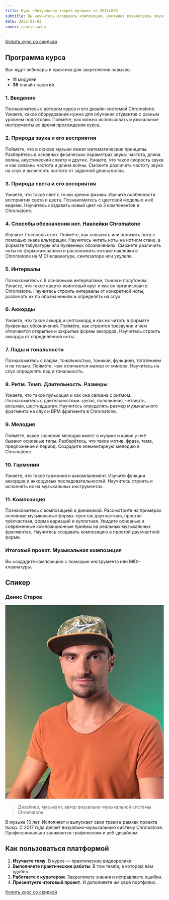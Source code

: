```yaml
---
title: Курс «Визуальная теория музыки» на SKILLBOX
subtitle: Вы научитесь создавать композиции, учитывая взаимосвязь звуков и цветов. Освоите музыкальную грамоту, разберётесь в природе и физике звука и цвета. Сможете подбирать аккорды на слух и писать свою музыку. 
date: 2022-01-03
cover: course.webp
---
```


[Купить курс со скидкой](https://go.redav.online/6d5aee6d0864fb10)

## Программа курса

Вас ждут вебинары и практика для закрепления навыков.


- **11** модулей 
- **35** онлайн-занятий

### 1. Введение

Познакомитесь с автором курса и его дизайн-системой Chromatone. Узнаете, какое оборудование нужно для обучения студентов с разным уровнем подготовки. Поймёте, как можно использовать музыкальные инструменты во время прохождения курса.

### 2. Природа звука и его восприятия

Поймёте, что в основе музыки лежат математические принципы. Разберётесь в основных физических параметрах звука: частота, длина волны, акустический спектр и других. Узнаете, что такое скорость звука и как связаны частота и длина волны. Сможете различать частоту звука на слух и вычислять частоту от заданной длины волны.

### 3. Природа света и его восприятия

Узнаете, что такое свет с точки зрения физики. Изучите особенности восприятия света и цвета. Познакомитесь с цветовой моделью и её видами. Научитесь создавать новый цвет из 3 компонентов в Chromatone.

### 4. Способы обозначения нот. Наклейки Chromatone

Изучите 7 основных нот. Поймёте, как повысить или понизить ноту с помощью знака альтерации. Научитесь читать ноты на нотном стане, в формате табулатуры или буквенных обозначениях. Сможете различить ноты по форматам записи и расположить нотные наклейки в Chromatone на MIDI-клавиатуре, синтезаторе или укулеле.

### 5. Интервалы

Познакомитесь с 8 основными интервалами, тоном и полутоном. Узнаете, что такое кварто-квинтовый круг и как он организован в Chromatone. Научитесь строить интервалы от конкретной ноты, различать их по обозначениям и определять на слух.

### 6. Аккорды

Узнаете, что такое аккорд и септаккорд и как их читать в формате буквенных обозначений. Поймёте, как строится трезвучие и чем отличаются открытые и закрытые формы аккордов. Научитесь строить аккорды от определённой ноты.

### 7. Лады и тональности

Познакомитесь с ладом, тональностью, тоникой, функцией, тяготением и не только. Поймёте, чем отличается мажор от минора. Научитесь на слух определять лад и тональность.

### 8. Ритм. Темп. Длительность. Размеры

Узнаете, что такое пульсация и как она связана с ритмом. Познакомитесь с длительностями: целая, половинная, четверть, восьмая, шестнадцатая. Научитесь определять размер музыкального фрагмента на слух и BPM фрагмента в Chromatone.

### 9. Мелодия

Поймёте, какое значение мелодия имеет в музыке и какие у неё бывают основные типы. Разберётесь, что такое мотив, фраза, тема, предложение и период. Создадите элементарную мелодию в Chromatone.

### 10. Гармония

Узнаете, что такое гармония и аккомпанемент. Изучите функции аккордов и аккордовых последовательностей. Научитесь строить и исполнять их на музыкальных инструментах.

### 11. Композиция

Познакомитесь с композицией и динамикой. Рассмотрите на примерах основные музыкальные формы: простая двухчастная, простая трёхчастная, форма вариаций и куплетная. Увидите основные и современные композиционные приёмы на реальных музыкальных фрагментах. Научитесь создавать композицию в простой двухчастной форме.


### Итоговый проект. Музыкальная композиция

Вы создадите композицию с помощью инструмента или MIDI-клавиатуры.

## Спикер

### Денис Старов

![](./den.webp)


> Дизайнер, музыкант, автор визуально-музыкальной системы Chromatone

В музыке 10 лет. Исполняет и выпускает свои треки в рамках проекта tsoop. С 2017 года делает визуально-музыкальную систему Chromatone. Профессионально занимается графическим и веб-дизайном. 

## Как пользоваться платформой

1. **Изучаете тему**. В курсе — практические видеоролики.
2. **Выполняете практические работы**. В том темпе, в котором вам удобно.
3. **Работаете с куратором**.  Закрепляете знания и исправляете ошибки.
4. **Презентуете итоговый проект**.  И дополняете им своё портфолио.

[Купить курс со скидкой](https://go.redav.online/6d5aee6d0864fb10)
